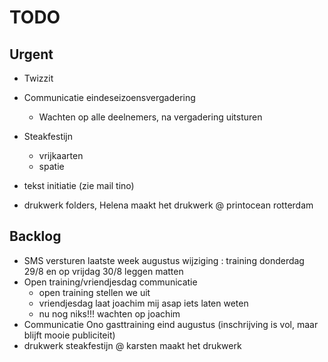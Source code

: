 # TODO
## Urgent

- Twizzit
- Communicatie eindeseizoensvergadering
	- Wachten op alle deelnemers, na vergadering uitsturen

- Steakfestijn
	- vrijkaarten
	- spatie
- tekst initiatie (zie mail tino)
- drukwerk folders, Helena maakt het drukwerk @ printocean rotterdam

## Backlog
- SMS versturen laatste week augustus wijziging : training donderdag 29/8 en op vrijdag 30/8 leggen matten
- Open training/vriendjesdag communicatie
	- open training stellen we uit
	- vriendjesdag laat joachim mij asap iets laten weten
	- nu nog niks!!! wachten op joachim
- Communicatie Ono gasttraining eind augustus (inschrijving is vol, maar blijft mooie publiciteit)
- drukwerk steakfestijn @ karsten maakt het drukwerk 

<!--stackedit_data:
eyJoaXN0b3J5IjpbMjMxNDY3MjUwLC0xNjQ0MDI3NTI3LC0zMj
Y0MDc0NTMsMjA1MDI4NjYwOSwxNDk4ODQ1MzczLDE5Mjk0NTA2
MDYsMTU0MzQyODY1MSwxOTI5NDUwNjA2LDIwNzIyODA5MjQsLT
E3NDY5NjcxMTgsLTE0NTA0NzEzODUsMTY2NjI4MjYwNiwtNzUw
MjUyNjkyLDIxNjQ1ODI0NSwyMTUwNzY0MzMsLTM0Njc3Mzg5OC
wxNjk4Nzc2MDk3LDE2OTg3NzYwOTcsMTg1MDc1MDA4MywxNDU4
Mzk4ODQ0XX0=
-->